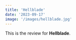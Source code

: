 ```yaml
---
title: 'Hellblade'
date: '2023-09-17'
image: '/images/hellblade.jpg'
---
```


This is the review for **Hellblade**.
